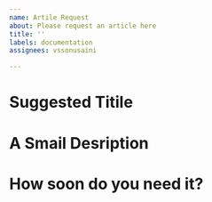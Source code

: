 ```yaml
---
name: Artile Request
about: Please request an article here
title: ''
labels: documentation
assignees: vssonusaini

---
```


# Suggested Titile

# A Smail Desription

# How soon do you need it?
